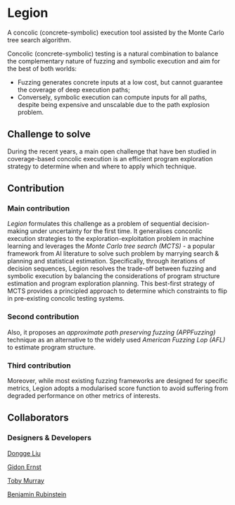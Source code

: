 # Legion

A concolic (concrete-symbolic) execution tool assisted by the Monte Carlo tree search algorithm.

Concolic (concrete-symbolic) testing is a natural combination to balance the complementary nature of fuzzing and symbolic execution and aim for the best of both worlds: 
   * Fuzzing generates concrete inputs at a low cost, but cannot guarantee the coverage of deep execution paths; 
   * Conversely, symbolic execution can compute inputs for all paths, despite being expensive and unscalable due to the path explosion problem.

## Challenge to solve
During the recent years, a main open challenge that have ben studied in coverage-based concolic execution is an efficient program exploration strategy to determine when and where to apply which technique.
  
## Contribution
### Main contribution
  *Legion* formulates this challenge as a problem of sequential decision-making under uncertainty for the first time. It generalises conconlic execution strategies to the exploration-exploitation problem in machine learning and leverages the *Monte Carlo tree search (MCTS)* - a popular framework from AI literature to solve such problem by marrying search \& planning and statistical estimation. Specifically, through iterations of decision sequences, Legion resolves the trade-off between fuzzing and symbolic execution by balancing the considerations of program structure estimation and program exploration planning. This best-first strategy of MCTS provides a principled approach to determine which constraints to flip in pre-existing concolic testing systems.

### Second contribution
  Also, it proposes an *approximate path preserving fuzzing (APPFuzzing)* technique as an alternative to the widely used *American Fuzzing Lop (AFL)* to estimate program structure.

### Third contribution
Moreover, while most existing fuzzing frameworks are designed for specific metrics, Legion adopts a modularised score function to avoid suffering from degraded performance on other metrics of interests.


## Collaborators

### Designers & Developers 

[Dongge Liu](https://github.com/Alan32Liu)

[Gidon Ernst](https://github.com/gernst)

[Toby Murray](https://github.com/tobycmurray)

[Benjamin Rubinstein](https://github.com/brubinstein)

<!--
## TODO

### Version control

1. [x] Independent repository
2. [x] An online doc

### Runner Optimisation

1. [x] Test `tracejump`
2. [x] Replace `QEMU` with `tracejump`
3. [x] `tracejump` optimisation:
    * [x] Investigate the difference between `tracejump` instrumentation and SIMGR

### Tracer optimisation

1. [x] Check into `constraints()` to see how constraints are collected
2. [x] In expansion stage, run `tracer` starting from the node selected in tree policy, instead of from the root.
    * [x] Call `step()` on states:
        * Cannot tell which successor to choose
    * [x] `simgr.explore()`:
        * Cannot use it together with tracer
    * [x] `simgr.run()`:
        * Runs into a dead-end state
        * Uses `step()` internally
    * [x] Fixed the logic to choose successors
3. [ ] ~~Run on pre-instrumentation binary~~

### Program Under Test

1. [x] Program with loops:
    * [x] Why constraints are missing?:
        * Cause repeated bytes recorded by `tracejump` are not recorded by SIMGR
    * [x] match the bytes recorded by `tracejump` with the ones in SIMGR
2. [ ] CGC programs
3. [ ] LAVA-M programs
4. [x] Four-byte-word sample PUT
5. [x] Replace `QEMU` with `tracejump`

### Solver optimisation

1. [x] Quick Sampler
2. [ ] ~~Keep $\delta$ instead of constraints?~~

### Experiments

1. [x] Compare time: Legion - `tracejump` ?= random - `tracejump`:
    * [x] Legion is way more slower on one-byte-input
    * [x] Test on inputs with more bytes (choke-point)
2. [x] simpler loop:
    * [x] `simple_while.c`:
    * [x] check assembly, make sure loops are not simplified away
    * [x] `for` loops

## Progress

1. [x] study `tracejump`
2. [x] fix bugs in `tracejump`
3. [x] sample PUT triggers the difference between `tracejump` & SIMGR:
    * [x] If any:
        * caused by repeated bytes that are not recorded by SIMGR
    * [x] load the assembly or the binary in GDB, scan step through it.
    * [x] Fixing the mismatch

## Next
1. [x] Correct the names in Pie Chart
2. [x] Correct the counters in the algorithm
3. [x] Test on inputs with more bytes
4. [x] Test on inputs with `for` loops
5. ~~Optimisation: avoid executing the binary on inputs that showed up before~~
6. [x] Fixing the mismatch between instrumentation and tracer
7. [x] Mark a node as exhausted if quick sampler cannot find any new in_str from it
8. [x] A automatic program to compare the performance between legion and given benchmark
9. [x] Fix back-propagation: assign rewards according to the in_str generated
10. [x] Version-control Angr

## Important notes:
1. Cannot keep symbolic execution states with preconstraints in the MCTS tree node, otherwise, future symbolic execution will be limited to this input.
2. Four kinds of nodes:
    1. White:  In TraceJump     + Not sure if in Angr   + check Symbolic state later    + may have simulation child
    2. Red:    In TraceJump     + Confirmed in Angr     + has Symbolic state            + has Simulation child
    3. Black:  In TraceJump     + Confirmed not in Angr + No Symbolic state             + No Simulation child
    4. Gold:   Not in TraceJump + Not in Angr           + Same Symbolic state as parent + is a Simulation child
    5. Purple: Unknown TJ path  + SymEx found in Angr   + has Symbolic state            + is a Phantom Node
3. Installation order: `Angr` -> `Cle` -> `Claripy`


## Changes to dependencies
1. Angr: Fixed the loggers of angr, so that it will not affect importers
2. Claripy: 
    * Added a new approximate constraint solver backend: Quick Sampler
    * An assertion on the length of `exprs`
-->
